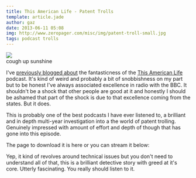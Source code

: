 ```yaml
---
title: This American Life - Patent Trolls
template: article.jade
author: gaz
date: 2013-06-11 05:08
img: http://www.zeropager.com/misc/img/patent-troll-small.jpg
tags: podcast trolls
---
```

[tal]: http://www.thisamericanlife.org/
[previous-tal]: http://zeropager.com/misc/2013-05-22-amazing-podcast.html
[patents-attack]: http://www.thisamericanlife.org/radio-archives/episode/496/when-patents-attack-part-two

<div class='middle'>
<img src='/misc/img/patent-troll-small.jpg'>
<div>cough up sunshine </div>
</div>

I've [previously blogged about][previous-tal] the fantasticness of the [This American Life][tal] podcast. It's kind of weird and probably a bit of snobbishness on my part but to be honest I've always associated excellence in radio with the BBC. It shouldn't be a shock that other people are good at it and honestly I should be ashamed that part of the shock is due to that excellence coming from the states. But it does.

This is probably one of the best podcasts I have ever listened to, a brilliant and in depth multi-year investigation into a the world of patent trolling. Genuinely impressed with amount of effort and depth of though that has gone into this episode.

The page to download it is here or you can stream it below:

<script src="http://audio.thisamericanlife.org/widget/widget.min.js" type="text/javascript"></script>
<div id="this-american-life-496" class="this-american-life" style="margin: 0 auto; width:510px; background: #eee; margin-bottom: 1em"></div>

Yep, it kind of revolves around technical issues but you don't need to understand all of that, this is a brilliant detective story with greed at it's core. Utterly fascinating. You really should listen to it.
